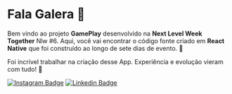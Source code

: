 # Fala Galera 👋

Bem vindo ao projeto **GamePlay** desenvolvido na **Next Level Week Together** Nlw #6. Aqui, você vai encontrar o código fonte criado em **React Native** que foi construído ao longo de sete dias de evento. 🤩

Foi incrível trabalhar na criação desse App. Experiência e evolução vieram com tudo! 🚀 


[![Instagram Badge](https://img.shields.io/badge/-gabrieldaraujo_-6633cc?style=flat-square&labelColor=6633cc&logo=instagram&logoColor=white&link=https://www.instagram.com/gabrieldaraujo_/)](https://www.instagram.com/gabrieldaraujo_/) 
[![Linkedin Badge](https://img.shields.io/badge/-Gabriel%20Araújo-6633cc?style=flat-square&logo=Linkedin&logoColor=white&link=https://www.linkedin.com/in/gabriel-ara%C3%BAjo-296299195/)](https://www.linkedin.com/in/gabriel-ara%C3%BAjo-296299195/) 
